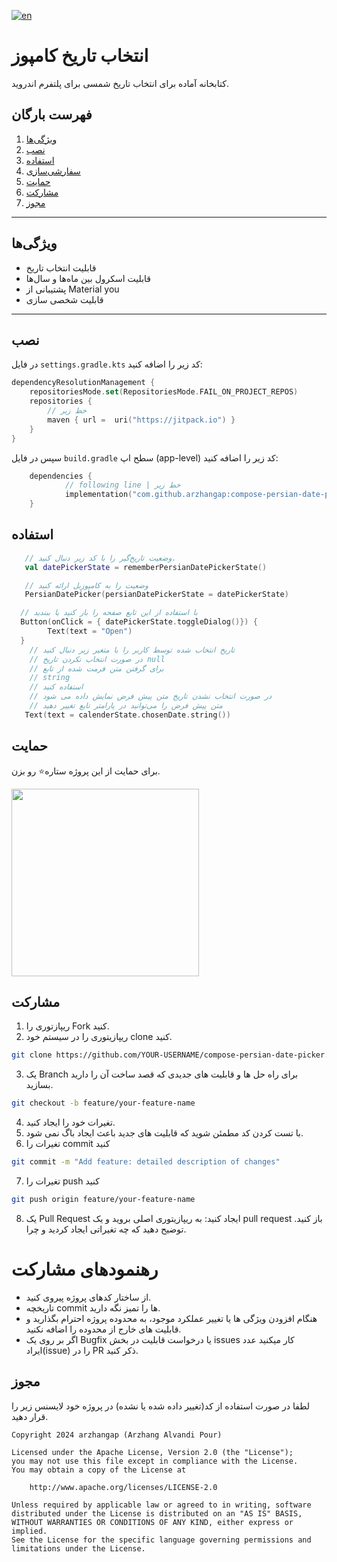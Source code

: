 [![en](https://img.shields.io/badge/lang-eng-red.svg)](https://github.com/arzhangap/compose-persian-date-picker/blob/master/README.md)  
# انتخاب تاریخ کامپوز

کتابخانه آماده برای انتخاب تاریخ شمسی برای پلتفرم اندروید.

## فهرست بارگان
1. [ویژگی‌ها](#ویژگیها)
2. [نصب](#نصب)
3. [استفاده](#استفاده)
4. [سفارشی‌سازی](#سفارشی‌سازی)
5. [حمایت](#حمایت)
6. [مشارکت](#مشارکت)
7. [مجوز](#مجوز)

---

## ویژگی‌ها

- قابلیت انتخاب تاریخ
- قابلیت اسکرول بین ماه‌ها و سال‌ها
- پشتیبانی از Material you
- قابلیت شخصی سازی

---

## نصب
در فایل `settings.gradle.kts` کد زیر را اضافه کنید:
```kts
dependencyResolutionManagement {
    repositoriesMode.set(RepositoriesMode.FAIL_ON_PROJECT_REPOS)
    repositories {
        // خط زیر
        maven { url =  uri("https://jitpack.io") }
    }
}
```

سپس در فایل `build.gradle` سطح اپ (app-level) کد زیر را اضافه کنید:

```kts
    dependencies {
            // following line | خط زیر
            implementation("com.github.arzhangap:compose-persian-date-picker:1.0.0")
    } 
```


## استفاده 

```kotlin
   // وضعیت تاریخ‌گیر را با کد زیر دنبال کنید.
   val datePickerState = rememberPersianDatePickerState()

   // وضعیت را به کامپوزبل ارائه کنید
   PersianDatePicker(persianDatePickerState = datePickerState)

  // با استفاده از این تابع صفحه را باز کنید یا ببندید
  Button(onClick = { datePickerState.toggleDialog()}) {
        Text(text = "Open")
  }
    // تاریخ انتخاب شده توسط کاربر را با متغیر زیر دنبال کنید
    // در صورت انتخاب نکردن تاریخ null
    // برای گرفتن متن فرمت شده از تابع 
    // string
    // استفاده کنید
    // در صورت انتخاب نشدن تاریخ متن پیش فرض نمایش داده می شود
    // متن پیش فرض را می‌توانید در پارامتر تابع تغییر دهید
   Text(text = calenderState.chosenDate.string())
```

## حمایت

برای حمایت از این پروژه ستاره⭐ رو بزن.

<a href="https://www.coffeebede.com/arzhangap">
    <img class="img-fluid" src="https://coffeebede.ir/DashboardTemplateV2/app-assets/images/banner/default-yellow.svg" width="300" />
</a>

## مشارکت
1. ریپازتوری را Fork کنید.
2. ریپازیتوری را در سیستم خود clone کنید.
``` bash
git clone https://github.com/YOUR-USERNAME/compose-persian-date-picker.git
```
3. یک Branch برای راه حل ها و قابلیت های جدیدی که قصد ساخت آن را دارید بسازید.
``` bash
git checkout -b feature/your-feature-name
```
4. تغیرات خود را ایجاد کنید.
5. با تست کردن کد مطمئن شوید که قابلیت های جدید باعث ایجاد باگ نمی شود.
6. تغیرات را commit کنید
```bash
git commit -m "Add feature: detailed description of changes"
```
7. تغیرات را push کنید
```bash
git push origin feature/your-feature-name
```
8. یک Pull Request ایجاد کنید: به ریپازیتوری اصلی بروید و یک pull request باز کنید. توضیح دهید که چه تغیراتی ایجاد کردید و چرا.

# رهنمودهای مشارکت
- از ساختار کدهای پروژه پیروی کنید.
- تاریخچه commit ها را تمیز نگه دارید.
- هنگام افزودن ویژگی ها یا تغییر عملکرد موجود، به محدوده پروژه احترام بگذارید و قابلیت های خارج از محدوده را اضافه نکنید.
- اگر بر روی یک Bugfix یا درخواست قابلیت در بخش issues کار میکنید عدد ایراد(issue) را در PR ذکر کنید.


## مجوز
لطفا در صورت استفاده از کد(تغییر داده شده یا نشده) در پروژه خود لایسنس زیر را قرار دهید.

```
Copyright 2024 arzhangap (Arzhang Alvandi Pour)

Licensed under the Apache License, Version 2.0 (the "License");
you may not use this file except in compliance with the License.
You may obtain a copy of the License at

    http://www.apache.org/licenses/LICENSE-2.0

Unless required by applicable law or agreed to in writing, software
distributed under the License is distributed on an "AS IS" BASIS,
WITHOUT WARRANTIES OR CONDITIONS OF ANY KIND, either express or implied.
See the License for the specific language governing permissions and
limitations under the License.
```
